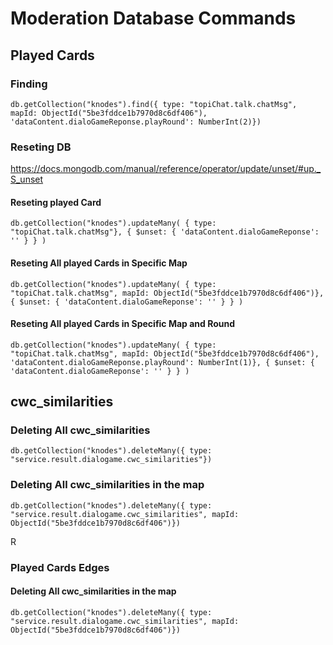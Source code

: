 # Moderation Database Commands

## Played Cards

### Finding

```mongo
db.getCollection("knodes").find({ type: "topiChat.talk.chatMsg", mapId: ObjectId("5be3fddce1b7970d8c6df406"), 'dataContent.dialoGameReponse.playRound': NumberInt(2)})
```

### Reseting DB

https://docs.mongodb.com/manual/reference/operator/update/unset/#up._S_unset

#### Reseting played Card

```mongo
db.getCollection("knodes").updateMany( { type: "topiChat.talk.chatMsg"}, { $unset: { 'dataContent.dialoGameReponse': '' } } )
```

#### Reseting All played Cards in Specific Map

```mongo
db.getCollection("knodes").updateMany( { type: "topiChat.talk.chatMsg", mapId: ObjectId("5be3fddce1b7970d8c6df406")}, { $unset: { 'dataContent.dialoGameReponse': '' } } )
```

#### Reseting All played Cards in Specific Map and Round

```mongo
db.getCollection("knodes").updateMany( { type: "topiChat.talk.chatMsg", mapId: ObjectId("5be3fddce1b7970d8c6df406"), 'dataContent.dialoGameReponse.playRound': NumberInt(1)}, { $unset: { 'dataContent.dialoGameReponse': '' } } )
```

## cwc_similarities

### Deleting All cwc_similarities

```mongo
db.getCollection("knodes").deleteMany({ type: "service.result.dialogame.cwc_similarities"})
```

### Deleting All cwc_similarities in the map

```mongo
db.getCollection("knodes").deleteMany({ type: "service.result.dialogame.cwc_similarities", mapId: ObjectId("5be3fddce1b7970d8c6df406")})
```

R

### Played Cards Edges

#### Deleting All cwc_similarities in the map

```mongo
db.getCollection("knodes").deleteMany({ type: "service.result.dialogame.cwc_similarities", mapId: ObjectId("5be3fddce1b7970d8c6df406")})
```